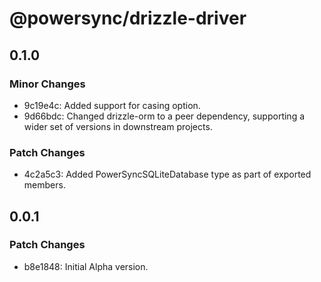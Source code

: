 # @powersync/drizzle-driver

## 0.1.0

### Minor Changes

- 9c19e4c: Added support for casing option.
- 9d66bdc: Changed drizzle-orm to a peer dependency, supporting a wider set of versions in downstream projects.

### Patch Changes

- 4c2a5c3: Added PowerSyncSQLiteDatabase type as part of exported members.

## 0.0.1

### Patch Changes

- b8e1848: Initial Alpha version.
